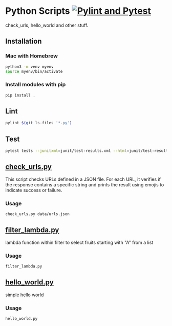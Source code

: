 # Python Scripts [![Pylint and Pytest](https://github.com/hofiorg/python_scripts/actions/workflows/pylint.yml/badge.svg)](https://github.com/hofiorg/python_scripts/actions/workflows/pylint.yml)

check_urls, hello_world and other stuff.

## Installation

### Mac with Homebrew

```sh
python3 -m venv myenv
source myenv/bin/activate
```

### Install modules with pip

```sh
pip install .
```

## Lint

```sh
pylint $(git ls-files '*.py')
```

## Test

```sh
pytest tests --junitxml=junit/test-results.xml --html=junit/test-results.html
```

## [check_urls.py](./scripts/check_urls.py)

This script checks URLs defined in a JSON file. For each URL, it verifies if the response
contains a specific string and prints the result using emojis to indicate success or failure.

### Usage

```sh
check_urls.py data/urls.json
```

## [filter_lambda.py](./scripts/filter_lambda.py)

lambda function within filter to select fruits starting with "A" from a list

### Usage

```sh
filter_lambda.py
```

## [hello_world.py](./scripts/hello_world.py)

simple hello world

### Usage

```sh
hello_world.py
```